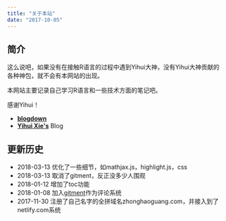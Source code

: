 ```yaml
---
title: "关于本站"
date: "2017-10-05"
---
```


## 简介

这么说吧，如果没有在接触R语言的过程中遇到Yihui大神，没有Yihui大神贡献的各种神包，就不会有本网站的出现。

本网站主要记录自己学习R语言和一些技术方面的笔记吧。

感谢Yihui！

- [**blogdown**](https://github.com/rstudio/blogdown)
- [**Yihui Xie's**](https://yihui.name/) Blog


## 更新历史


- 2018-03-13 优化了一些细节，如mathjax.js，highlight.js，css
- 2018-03-13 取消了gitment，反正没多少人围观
- 2018-01-12 增加了toc功能
- 2018-01-08 加入[gitment](https://github.com/imsun/gitment)作为评论系统
- 2017-11-30 注册了自己名字的全拼域名zhonghaoguang.com，并接入到了netlify.com系统

